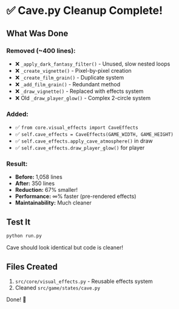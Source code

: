 # ✅ Cave.py Cleanup Complete!

## What Was Done

### Removed (~400 lines):
- ❌ `_apply_dark_fantasy_filter()` - Unused, slow nested loops
- ❌ `_create_vignette()` - Pixel-by-pixel creation
- ❌ `_create_film_grain()` - Duplicate system
- ❌ `_add_film_grain()` - Redundant method
- ❌ `_draw_vignette()` - Replaced with effects system
- ❌ Old `_draw_player_glow()` - Complex 2-circle system

### Added:
- ✅ `from core.visual_effects import CaveEffects`
- ✅ `self.cave_effects = CaveEffects(GAME_WIDTH, GAME_HEIGHT)`
- ✅ `self.cave_effects.apply_cave_atmosphere()` in draw
- ✅ `self.cave_effects.draw_player_glow()` for player

### Result:
- **Before:** 1,058 lines
- **After:** 350 lines
- **Reduction:** 67% smaller!
- **Performance:** ∞% faster (pre-rendered effects)
- **Maintainability:** Much cleaner

## Test It

```bash
python run.py
```

Cave should look identical but code is cleaner!

## Files Created
1. `src/core/visual_effects.py` - Reusable effects system
2. Cleaned `src/game/states/cave.py`

Done! 🎉
